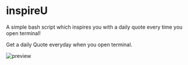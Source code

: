 # inspireU
A simple bash script which inspires you with a daily quote every time you open terminal!

Get a daily Quote everyday when you open terminal.

![preview]("https://s22.postimg.org/i8iox3rj5/Screen_Shot_2016_11_18_at_5_51_13_PM.png")
